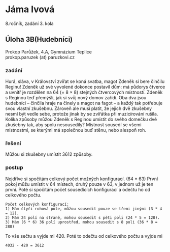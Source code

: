 # Jáma lvová  
8.ročník, zadání 3. kola 
## Úloha 3B(Hudebníci)   
Prokop Parůžek, 4.A, Gymnázium Teplice  
prokop.paruzek (at) paruzkovi.cz  
###  zadání    

Hurá, sláva, v Království zvířat se koná svatba, magot Zdeněk si bere činčilu Reginu! Zdeněk už své vyvolené dokonce postavil dům: má
půdorys čtverce a uvnitř je rozdělen na 64 (= 8 × 8) stejných čtvercových místností. Zdeněk s Reginou teď přemýšlí, jak si svůj nový
domov zařídí. Oba dva jsou hudebníci – činčila hraje na činely a magot na fagot – a každý tak potřebuje svou vlastní zkušebnu. Zároveň
ale musí platit, že jejich dvě zkušebny nesmí být vedle sebe, protože jinak by se zvířátka při muzicírování rušila. Kolika způsoby můžou
Zdeněk s Reginou umístit do svého domečku dvě zkušebny tak, aby spolu nesousedily?
Místnost sousedí se všemi místnostmi, se kterými má společnou buď stěnu, nebo alespoň roh.

### řešení

Můžou si zkušebny umístit 3612 způsoby.

### postup

Nejdříve si spočítám celkový počet možných konfigurací. (64 * 63) První pokoj můžu umístit v 64 místech, druhý pouze v 63, v jednom už
je ten první.
Poté si spočítám počet sousedících konfigurací a odečtu ho od celkového počtu.
```
Počet celkových konfigurací: 
1) Mám čtyři rohová pole, můžou sousedit pouze se třemi jinými (3 * 4 = 12).
2) Mám 24 polí na straně, mohou sousedit s pěti poli (24 * 5 = 120).
3) Mám (6 * 6) 36 polí uprostřed, mohou sousedit s 8 poli (36 * 8 = 288)
```
To vše sečtu a vyjde mi 420.
Poté to odečtu od celkového počtu a vyjde mi 
```
4032 - 420 = 3612
```
